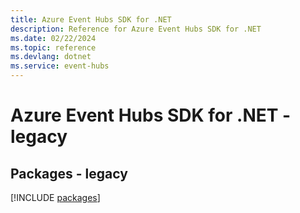 ```yaml
---
title: Azure Event Hubs SDK for .NET
description: Reference for Azure Event Hubs SDK for .NET
ms.date: 02/22/2024
ms.topic: reference
ms.devlang: dotnet
ms.service: event-hubs
---
```

# Azure Event Hubs SDK for .NET - legacy
## Packages - legacy
[!INCLUDE [packages](event-hubs-index.md)]